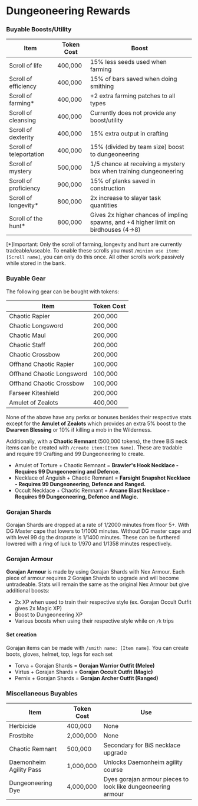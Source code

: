 # Dungeoneering Rewards

### Buyable Boosts/Utility

| Item                    | Token Cost | Boost                                                                               |
| ----------------------- | ---------- | ----------------------------------------------------------------------------------- |
| Scroll of life          | 400,000    | 15% less seeds used when farming                                                    |
| Scroll of efficiency    | 400,000    | 15% of bars saved when doing smithing                                               |
| Scroll of farming\*     | 400,000    | +2 extra farming patches to all types                                               |
| Scroll of cleansing     | 400,000    | Currently does not provide any boost/utility                                        |
| Scroll of dexterity     | 400,000    | 15% extra output in crafting                                                        |
| Scroll of teleportation | 400,000    | 15% (divided by team size) boost to dungeoneering                                   |
| Scroll of mystery       | 500,000    | 1/5 chance at receiving a mystery box when training dungeoneering                   |
| Scroll of proficiency   | 900,000    | 15% of planks saved in construction                                                 |
| Scroll of longevity\*   | 800,000    | 2x increase to slayer task quantities                                               |
| Scroll of the hunt\*    | 800,000    | Gives 2x higher chances of impling spawns, and +4 higher limit on birdhouses (4->8) |

\[\*]Important: Only the scroll of farming, longevity and hunt are currently tradeable/useable. To enable these scrolls you must `/minion use item:[Scroll name]`, you can only do this once. All other scrolls work passively while stored in the bank.

### Buyable Gear

The following gear can be bought with tokens:

| Item                      | Token Cost |
| ------------------------- | ---------- |
| Chaotic Rapier            | 200,000    |
| Chaotic Longsword         | 200,000    |
| Chaotic Maul              | 200,000    |
| Chaotic Staff             | 200,000    |
| Chaotic Crossbow          | 200,000    |
| Offhand Chaotic Rapier    | 100,000    |
| Offhand Chaotic Longsword | 100,000    |
| Offhand Chaotic Crossbow  | 100,000    |
| Farseer Kiteshield        | 200,000    |
| Amulet of Zealots         | 400,000    |

None of the above have any perks or bonuses besides their respective stats except for the **Amulet of Zealots** which provides an extra 5% boost to the **Dwarven Blessing** or 10% if killing a mob in the Wilderness.

Additionally, with a **Chaotic Remnant** (500,000 tokens), the three BiS neck items can be created with `/create item:[Item Name]`. These are tradable and require 99 Crafting and 99 Dungeoneering to create.

* Amulet of Torture + Chaotic Remnant = **Brawler's Hook Necklace - Requires 99 Dungeoneering and Defence.**
* Necklace of Anguish + Chaotic Remnant = **Farsight Snapshot Necklace - Requires 99 Dungeoneering, Defence and Ranged.**
* Occult Necklace + Chaotic Remnant = **Arcane Blast Necklace - Requires 99 Dungeoneering, Defence and Magic.**

### Gorajan Shards

Gorajan Shards are dropped at a rate of 1/2000 minutes from floor 5+. With DG Master cape that lowers to 1/1000 minutes. WIthout DG master cape and with level 99 dg the droprate is 1/1400 minutes. These can be furthered lowered with a ring of luck to 1/970 and 1/1358 minutes respectively.&#x20;

### Gorajan Armour

**Gorajan Armour** is made by using Gorajan Shards with Nex Armour. Each piece of armour requires 2 Gorajan Shards to upgrade and will become untradeable. Stats will remain the same as the original Nex Armour but give additional boosts:

* 2x XP when used to train their respective style (ex. Gorajan Occult Outfit gives 2x Magic XP)
* Boost to Dungeoneering XP
* Various boosts when using their respective style while on `/k` trips

#### Set creation

Gorajan items can be made with `/smith name: [Item name]`. You can create boots, gloves, helmet, top, legs for each set

* Torva + Gorajan Shards = **Gorajan Warrior Outfit (Melee)**
* Virtus + Gorajan Shards = **Gorajan Occult Outfit (Magic)**
* Pernix + Gorajan Shards = **Gorajan Archer Outfit (Ranged)**

### Miscellaneous Buyables

| Item                    | Token Cost | Use                                                          |
| ----------------------- | ---------- | ------------------------------------------------------------ |
| Herbicide               | 400,000    | None                                                         |
| Frostbite               | 2,000,000  | None                                                         |
| Chaotic Remnant         | 500,000    | Secondary for BiS necklace upgrade                           |
| Daemonheim Agility Pass | 1,000,000  | Unlocks Daemonheim agility course                            |
| Dungeoneering Dye       | 4,000,000  | Dyes gorajan armour pieces to look like dungeoneering armour |
